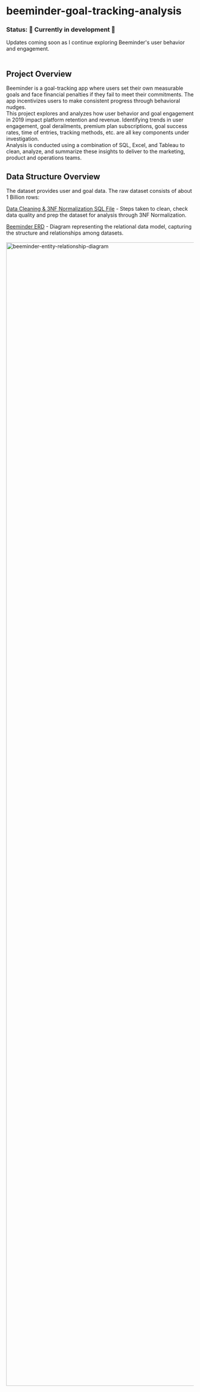 # beeminder-goal-tracking-analysis

### Status: 🚧 Currently in development 🚧
Updates coming soon as I continue exploring Beeminder's user behavior and engagement.<br><br>

## Project Overview
Beeminder is a goal-tracking app where users set their own measurable goals and face financial penalties if they fail to meet their commitments. The app incentivizes users to make consistent progress through behavioral nudges.
<br>
This project explores and analyzes how user behavior and goal engagement in 2019 impact platform retention and revenue. Identifying trends in user engagement, goal derailments, premium plan subscriptions, goal success rates, time of entries, tracking methods, etc. are all key components under investigation.
<br>
Analysis is conducted using a combination of SQL, Excel, and Tableau to clean, analyze, and summarize these insights to deliver to the marketing, product and operations teams.

## Data Structure Overview
The dataset provides user and goal data. The raw dataset consists of about 1 Billion rows:

[Data Cleaning & 3NF Normalization SQL File](/beeminder-data-cleaning.sql) - Steps taken to clean, check data quality and prep the dataset for analysis through 3NF Normalization.

[Beeminder ERD](/beeminder-entity-relationship-diagram.png) - Diagram representing the relational data model, capturing the structure and relationships among datasets.<br><br>
<img width="3643" height="3073" alt="beeminder-entity-relationship-diagram" src="https://github.com/user-attachments/assets/a8ba4bb8-b6b2-4dde-8985-70ae0da6a05a" />
<br>
